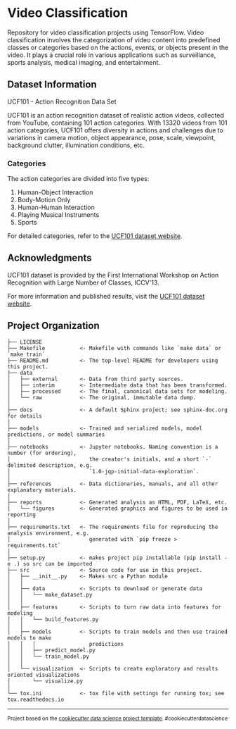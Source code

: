 
 # Video Classification 

Repository for video classification projects using TensorFlow.
Video classification involves the categorization of video content into predefined classes or categories based on the actions, events, or objects present in the video. It plays a crucial role in various applications such as surveillance, sports analysis, medical imaging, and entertainment.

## Dataset Information

UCF101 - Action Recognition Data Set

UCF101 is an action recognition dataset of realistic action videos, collected from YouTube, containing 101 action categories. With 13320 videos from 101 action categories, UCF101 offers diversity in actions and challenges due to variations in camera motion, object appearance, pose, scale, viewpoint, background clutter, illumination conditions, etc.

### Categories

The action categories are divided into five types:
1. Human-Object Interaction
2. Body-Motion Only
3. Human-Human Interaction
4. Playing Musical Instruments
5. Sports

For detailed categories, refer to the [UCF101 dataset website](https://www.crcv.ucf.edu/data/UCF101.php).



## Acknowledgments

UCF101 dataset is provided by the First International Workshop on Action Recognition with Large Number of Classes, ICCV'13.

For more information and published results, visit the [UCF101 dataset website](https://www.crcv.ucf.edu/data/UCF101.php).


Project Organization
------------

    ├── LICENSE
    ├── Makefile           <- Makefile with commands like `make data` or `make train`
    ├── README.md          <- The top-level README for developers using this project.
    ├── data
    │   ├── external       <- Data from third party sources.
    │   ├── interim        <- Intermediate data that has been transformed.
    │   ├── processed      <- The final, canonical data sets for modeling.
    │   └── raw            <- The original, immutable data dump.
    │
    ├── docs               <- A default Sphinx project; see sphinx-doc.org for details
    │
    ├── models             <- Trained and serialized models, model predictions, or model summaries
    │
    ├── notebooks          <- Jupyter notebooks. Naming convention is a number (for ordering),
    │                         the creator's initials, and a short `-` delimited description, e.g.
    │                         `1.0-jqp-initial-data-exploration`.
    │
    ├── references         <- Data dictionaries, manuals, and all other explanatory materials.
    │
    ├── reports            <- Generated analysis as HTML, PDF, LaTeX, etc.
    │   └── figures        <- Generated graphics and figures to be used in reporting
    │
    ├── requirements.txt   <- The requirements file for reproducing the analysis environment, e.g.
    │                         generated with `pip freeze > requirements.txt`
    │
    ├── setup.py           <- makes project pip installable (pip install -e .) so src can be imported
    ├── src                <- Source code for use in this project.
    │   ├── __init__.py    <- Makes src a Python module
    │   │
    │   ├── data           <- Scripts to download or generate data
    │   │   └── make_dataset.py
    │   │
    │   ├── features       <- Scripts to turn raw data into features for modeling
    │   │   └── build_features.py
    │   │
    │   ├── models         <- Scripts to train models and then use trained models to make
    │   │   │                 predictions
    │   │   ├── predict_model.py
    │   │   └── train_model.py
    │   │
    │   └── visualization  <- Scripts to create exploratory and results oriented visualizations
    │       └── visualize.py
    │
    └── tox.ini            <- tox file with settings for running tox; see tox.readthedocs.io


--------

<p><small>Project based on the <a target="_blank" href="https://drivendata.github.io/cookiecutter-data-science/">cookiecutter data science project template</a>. #cookiecutterdatascience</small></p>
